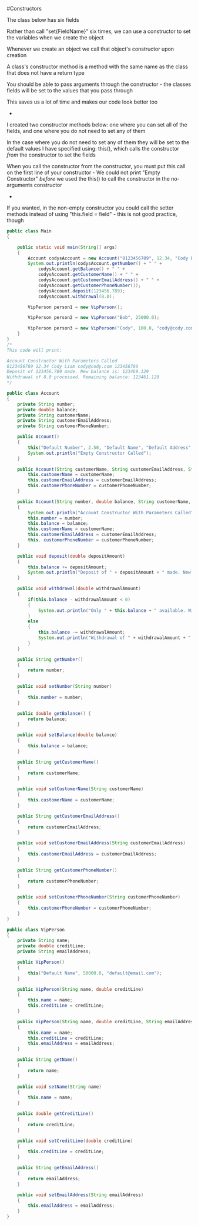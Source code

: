 #Constructors

The class below has six fields

Rather than call "set{FieldName}" six times, we can use a constructor to set the variables when we create the object

Whenever we create an object we call that object's constructor upon creation

A class's constructor method is a method with the same name as the class that does not have a return type

You should be able to pass arguments through the constructor - the classes fields will be set to the values that you pass through

This saves us a lot of time and makes our code look better too

-

I created two constructor methods below: one where you can set all of the fields, and one where you do not need to set any of them

In the case where you do not need to set any of them they will be set to the default values I have specified using: this(), which calls the constructor *from* the constructor to set the fields

When you call the constructor from the constructor, you must put this call on the first line of your constructor - We could not print "Empty Constructor" *before* we used the this() to call the constructor in the no-arguments constructor

-

If you wanted, in the non-empty constructor you could call the setter methods instead of using "this.field = field" - this is not good practice, though

```java
public class Main
{

    public static void main(String[] args)
    {
        Account codysAccount = new Account("0123456789", 12.34, "Cody Liam", "cody@cody.com", "123456789");
        System.out.println(codysAccount.getNumber() + " " +
            codysAccount.getBalance() + " " +
            codysAccount.getCustomerName() + " " +
            codysAccount.getCustomerEmailAddress() + " " +
            codysAccount.getCustomerPhoneNumber());
            codysAccount.deposit(123456.789);
            codysAccount.withdrawal(8.0);

        VipPerson person1 = new VipPerson();

        VipPerson person2 = new VipPerson("Bob", 25000.0);

        VipPerson person3 = new VipPerson("Cody", 100.0, "cody@cody.com");
    }
}
/*
This code will print:

Account Constructor With Parameters Called
0123456789 12.34 Cody Liam cody@cody.com 123456789
Deposit of 123456.789 made. New balance is: 123469.129
Withdrawal of 8.0 processed. Remaining balance: 123461.129
*/
```

```java
public class Account
{
    private String number;
    private double balance;
    private String customerName;
    private String customerEmailAddress;
    private String customerPhoneNumber;

    public Account()
    {
        this("Default Number", 2.50, "Default Name", "Default Address", "Default Phone Number");
        System.out.println("Empty Constructor Called");
    }

    public Account(String customerName, String customerEmailAddress, String customerPhoneNumber) {
        this.customerName = customerName;
        this.customerEmailAddress = customerEmailAddress;
        this.customerPhoneNumber = customerPhoneNumber;
    }

    public Account(String number, double balance, String customerName, String customerEmailAddress, String customerPhoneNumber)
    {
        System.out.println("Account Constructor With Parameters Called");
        this.number = number;
        this.balance = balance;
        this.customerName = customerName;
        this.customerEmailAddress = customerEmailAddress;
        this. customerPhoneNumber = customerPhoneNumber;
    }

    public void deposit(double depositAmount)
    {
        this.balance += depositAmount;
        System.out.println("Deposit of " + depositAmount + " made. New balance is: " + this.balance);
    }

    public void withdrawal(double withdrawalAmount)
    {
        if(this.balance - withdrawalAmount < 0)
        {
            System.out.println("Only " + this.balance + " available. Withdrawal not processed.");
        }
        else
        {
            this.balance -= withdrawalAmount;
            System.out.println("Withdrawal of " + withdrawalAmount + " processed. Remaining balance: " + this.balance);
        }
    }

    public String getNumber()
    {
        return number;
    }

    public void setNumber(String number)
    {
        this.number = number;
    }

    public double getBalance() {
        return balance;
    }

    public void setBalance(double balance)
    {
        this.balance = balance;
    }

    public String getCustomerName()
    {
        return customerName;
    }

    public void setCustomerName(String customerName)
    {
        this.customerName = customerName;
    }

    public String getCustomerEmailAddress()
    {
        return customerEmailAddress;
    }

    public void setCustomerEmailAddress(String customerEmailAddress)
    {
        this.customerEmailAddress = customerEmailAddress;
    }

    public String getCustomerPhoneNumber()
    {
        return customerPhoneNumber;
    }

    public void setCustomerPhoneNumber(String customerPhoneNumber)
    {
        this.customerPhoneNumber = customerPhoneNumber;
    }
}
```

```java
public class VipPerson
{
    private String name;
    private double creditLine;
    private String emailAddress;

    public VipPerson()
    {
        this("Default Name", 50000.0, "default@email.com");
    }

    public VipPerson(String name, double creditLine)
    {
        this.name = name;
        this.creditLine = creditLine;
    }

    public VipPerson(String name, double creditLine, String emailAddress)
    {
        this.name = name;
        this.creditLine = creditLine;
        this.emailAddress = emailAddress;
    }

    public String getName()
    {
        return name;
    }

    public void setName(String name)
    {
        this.name = name;
    }

    public double getCreditLine()
    {
        return creditLine;
    }

    public void setCreditLine(double creditLine)
    {
        this.creditLine = creditLine;
    }

    public String getEmailAddress()
    {
        return emailAddress;
    }

    public void setEmailAddress(String emailAddress)
    {
        this.emailAddress = emailAddress;
    }
}
```